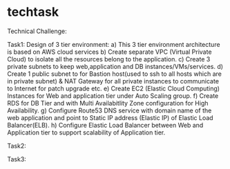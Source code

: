 # techtask

Technical Challenge:

Task1: Design of 3 tier environment:
a) This 3 tier environment architecture is based on AWS cloud services
b) Create separate VPC (Virtual Private Cloud) to isolate all the resources belong to the application.
c) Create 3 private subnets to keep web,application and DB instances/VMs/services.
d) Create 1 public subnet to for Bastion host(used to ssh to all hosts which are in private subnet) & NAT Gateway for all private instances to 
communicate to Internet for patch upgrade etc.
e) Create EC2 (Elastic Cloud Computing) Instances for Web and application tier under Auto Scaling group.
f) Create RDS for DB Tier and with Multi Availabitlity Zone configuration for High Availability.
g) Configure Route53 DNS service with domain name of the web application and point to Static IP address (Elastic IP) of Elastic Load Balancer(ELB).
h) Configure Elastic Load Balancer between Web and Application tier to support scalability of Application tier.


Task2:


Task3:
